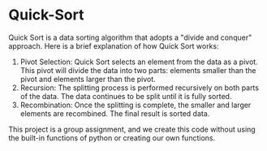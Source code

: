 # Quick-Sort
Quick Sort is a data sorting algorithm that adopts a "divide and conquer" approach. Here is a brief explanation of how Quick Sort works:

1. Pivot Selection:
    Quick Sort selects an element from the data as a pivot.
    This pivot will divide the data into two parts: elements smaller than the pivot and elements larger than the pivot.
2. Recursion:
    The splitting process is performed recursively on both parts of the data.
    The data continues to be split until it is fully sorted.
3. Recombination:
    Once the splitting is complete, the smaller and larger elements are recombined.
    The final result is sorted data.

This project is a group assignment, and we create this code without using the built-in functions of python or creating our own functions.
